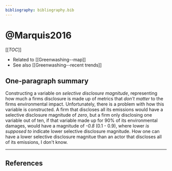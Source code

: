 ```yaml
---
bibliography: bibliography.bib
---
```


# @Marquis2016

[[_TOC_]]

* Related to [[Greenwashing--map]]
* See also [[Greenwashing--recent trends]]

## One-paragraph summary

Constructing a variable on *selective disclosure magnitude*, representing how much a firms disclosure is made up of metrics that *don't matter* to the firms environmental impact. Unfortunately, there is a problem with how this variable is constructed. A firm that discloses all its emissions would have a selective disclosure magnitude of _zero_, but a firm only disclosing one variable out of ten, if that variable made up for 90% of its environmental damages, would have a magnitude of _-0.8_ (0.1 - 0.9), where lower *is supposed to* indicate lower selective disclosure magnitude. How one can have a lower selective disclosure magnitue than an actor that discloses all of its emissions, I don't know.

---

## References